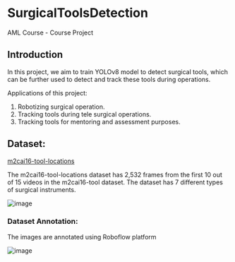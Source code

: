 # SurgicalToolsDetection


AML Course - Course Project


## Introduction

In this project, we aim to train YOLOv8 model to detect surgical tools, which can be further used to detect and track these tools during operations. 

Applications of this project:

  1. Robotizing surgical operation.
  2. Tracking tools during tele surgical operations.
  3. Tracking tools for mentoring and assessment purposes.

## Dataset: 

[m2cai16-tool-locations](http://ai.stanford.edu/~syyeung/resources/m2cai16-tool-locations.zip)

The m2cai16-tool-locations dataset has 2,532 frames from the first 10 out of 15 videos in the m2cai16-tool dataset. The dataset has 7 different types of surgical instruments.

![image](https://user-images.githubusercontent.com/94979970/229603941-36d19b1d-54c3-42aa-bf73-78c689fab954.png)


### Dataset Annotation:

The images are annotated using Roboflow platform

![image](https://user-images.githubusercontent.com/94979970/229608878-56e8fa82-b25f-4a2d-826f-ec9cbd2d6f23.png)


